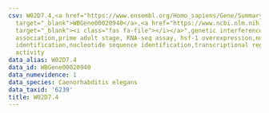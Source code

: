 ```yaml
---
csv: W02D7.4,<a href="https://www.ensembl.org/Homo_sapiens/Gene/Summary?db=core;g=WBGene00020940"
  target="_blank">WBGene00020940</a>,<a href="https://www.ncbi.nlm.nih.gov/pubmed/30894454"
  target="_blank"><i class="fas fa-file"></i></a>",genetic interference,functional
  association,prime adult stage, RNA-seq assay, hsf-1 overexpression,nucleotide sequence
  identification,nucleotide sequence identification,transcriptional regulation,up-regulates
  activity
data_alias: W02D7.4
data_id: WBGene00020940
data_numevidence: 1
data_species: Caenorhabditis elegans
data_taxid: '6239'
title: W02D7.4
---
```

